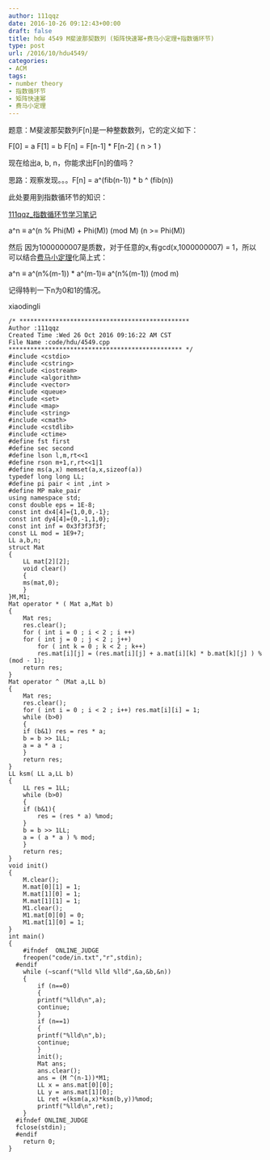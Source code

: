 ```yaml
---
author: 111qqz
date: 2016-10-26 09:12:43+00:00
draft: false
title: hdu 4549 M斐波那契数列 (矩阵快速幂+费马小定理+指数循环节)
type: post
url: /2016/10/hdu4549/
categories:
- ACM
tags:
- number theory
- 指数循环节
- 矩阵快速幂
- 费马小定理
---
```


题意：M斐波那契数列F[n]是一种整数数列，它的定义如下：

F[0] = a
F[1] = b
F[n] = F[n-1] * F[n-2] ( n > 1 )

现在给出a, b, n，你能求出F[n]的值吗？

思路：观察发现。。。F[n] = a^(fib(n-1)) * b ^ (fib(n))

此处要用到指数循环节的知识：

[111qqz_指数循环节学习笔记](https://111qqz.com/wordpress/2016/10//)

a^n ≡ a^(n % Phi(M) + Phi(M)) (mod M) (n >= Phi(M))

然后 因为1000000007是质数，对于任意的x,有gcd(x,1000000007) = 1，所以可以结合[费马小定理](https://zh.wikipedia.org/wiki/)化简上式：

a^n ≡ a^(n%(m-1)) * a^(m-1)≡ a^(n%(m-1)) (mod m)

记得特判一下n为0和1的情况。

xiaodingli

    
    /* ***********************************************
    Author :111qqz
    Created Time :Wed 26 Oct 2016 09:16:22 AM CST
    File Name :code/hdu/4549.cpp
    ************************************************ */
    #include <cstdio>
    #include <cstring>
    #include <iostream>
    #include <algorithm>
    #include <vector>
    #include <queue>
    #include <set>
    #include <map>
    #include <string>
    #include <cmath>
    #include <cstdlib>
    #include <ctime>
    #define fst first
    #define sec second
    #define lson l,m,rt<<1
    #define rson m+1,r,rt<<1|1
    #define ms(a,x) memset(a,x,sizeof(a))
    typedef long long LL;
    #define pi pair < int ,int >
    #define MP make_pair
    using namespace std;
    const double eps = 1E-8;
    const int dx4[4]={1,0,0,-1};
    const int dy4[4]={0,-1,1,0};
    const int inf = 0x3f3f3f3f;
    const LL mod = 1E9+7;
    LL a,b,n;
    struct Mat
    {
        LL mat[2][2];
        void clear()
        {
    	ms(mat,0);
        }
    }M,M1;
    Mat operator * ( Mat a,Mat b)
    {
        Mat res;
        res.clear();
        for ( int i = 0 ; i < 2 ; i ++)
    	for ( int j = 0 ; j < 2 ; j++)
    	    for ( int k = 0 ; k < 2 ; k++)
    		res.mat[i][j] = (res.mat[i][j] + a.mat[i][k] * b.mat[k][j] ) % (mod - 1);
        return res;
    }
    Mat operator ^ (Mat a,LL b)
    {
        Mat res;
        res.clear();
        for ( int i = 0 ; i < 2 ; i++) res.mat[i][i] = 1;
        while (b>0)
        {
    	if (b&1) res = res * a;
    	b = b >> 1LL;
    	a = a * a ;
        }
        return res;
    }
    LL ksm( LL a,LL b)
    {
        LL res = 1LL;
        while (b>0)
        {
    	if (b&1){
    	    res = (res * a) %mod;
    	}
    	b = b >> 1LL;
    	a = ( a * a ) % mod;
        }
        return res;
    }
    void init()
    {
        M.clear();
        M.mat[0][1] = 1;
        M.mat[1][0] = 1;
        M.mat[1][1] = 1;
        M1.clear();
        M1.mat[0][0] = 0;
        M1.mat[1][0] = 1;
    }
    int main()
    {
    	#ifndef  ONLINE_JUDGE 
    	freopen("code/in.txt","r",stdin);
      #endif
    	while (~scanf("%lld %lld %lld",&a,&b,&n))
    	{
    	    if (n==0)
    	    {
    		printf("%lld\n",a);
    		continue;
    	    }
    	    if (n==1)
    	    {
    		printf("%lld\n",b);
    		continue;
    	    }
    	    init();
    	    Mat ans;
    	    ans.clear();
    	    ans = (M ^(n-1))*M1;
    	    LL x = ans.mat[0][0];
    	    LL y = ans.mat[1][0];
    	    LL ret =(ksm(a,x)*ksm(b,y))%mod;
    	    printf("%lld\n",ret);
    	}
      #ifndef ONLINE_JUDGE  
      fclose(stdin);
      #endif
        return 0;
    }
    



